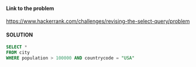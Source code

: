 #### Link to the problem

https://www.hackerrank.com/challenges/revising-the-select-query/problem

#### SOLUTION

```sql
SELECT *
FROM city
WHERE population > 100000 AND countrycode = "USA"
```
